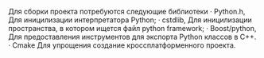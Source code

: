 Для сборки проекта потребуются следующие библиотеки
· Python.h,
Для иницилизации интерпретатора Python;
· cstdlib,
Для иницилизации пространства, в котором ищется файл python framework;
· Boost/python,
Для предоставления инструментов для экспорта Python классов в C++.
· Cmake
Для упрощения создание кроссплатформенного проекта.
